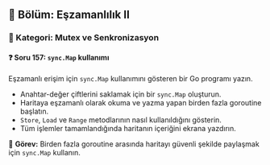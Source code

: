 ## 📘 Bölüm: Eşzamanlılık II  
### 🔹 Kategori: Mutex ve Senkronizasyon  
#### ❓ Soru 157: `sync.Map` kullanımı

Eşzamanlı erişim için `sync.Map` kullanımını gösteren bir Go programı yazın.

- Anahtar-değer çiftlerini saklamak için bir `sync.Map` oluşturun.
- Haritaya eşzamanlı olarak okuma ve yazma yapan birden fazla goroutine başlatın.
- `Store`, `Load` ve `Range` metodlarının nasıl kullanıldığını gösterin.
- Tüm işlemler tamamlandığında haritanın içeriğini ekrana yazdırın.

🔧 **Görev:** Birden fazla goroutine arasında haritayı güvenli şekilde paylaşmak için `sync.Map` kullanın.
